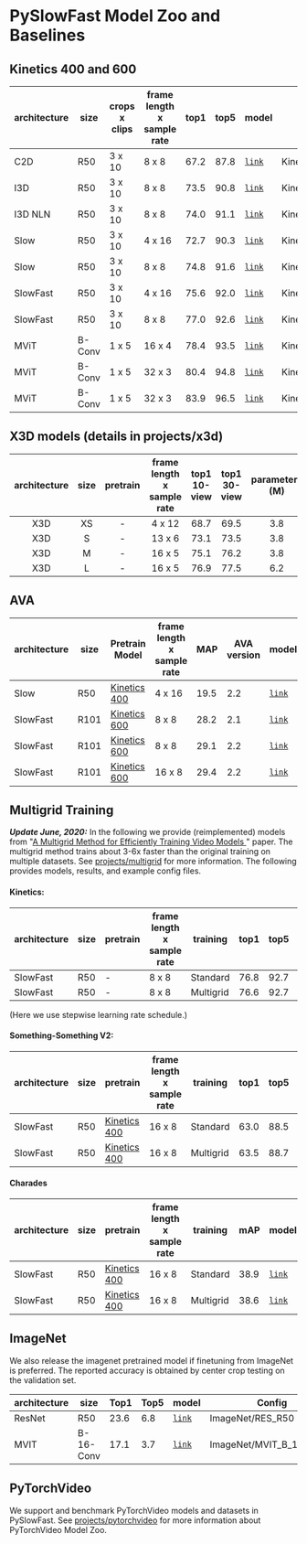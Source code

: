 # PySlowFast Model Zoo and Baselines

## Kinetics 400 and 600

| architecture | size |  crops x clips |  frame length x sample rate | top1 |  top5  |  model | config | dataset |
| ------------- | ------------- | ------------- | ------------- | ------------- | ------------- | ------------- | ------------- | ------------- |
| C2D | R50 | 3 x 10 | 8 x 8 | 67.2 | 87.8 | [`link`](https://dl.fbaipublicfiles.com/pyslowfast/model_zoo/kinetics400/C2D_NOPOOL_8x8_R50.pkl) | Kinetics/c2/C2D_NOPOOL_8x8_R50 | K400 |
| I3D | R50 | 3 x 10 | 8 x 8 | 73.5 | 90.8 | [`link`](https://dl.fbaipublicfiles.com/pyslowfast/model_zoo/kinetics400/I3D_8x8_R50.pkl) | Kinetics/c2/I3D_8x8_R50 | K400 |
| I3D NLN | R50 | 3 x 10 | 8 x 8 | 74.0 | 91.1 | [`link`](https://dl.fbaipublicfiles.com/pyslowfast/model_zoo/kinetics400/I3D_NLN_8x8_R50.pkl) | Kinetics/c2/I3D_NLN_8x8_R50 | K400 |
| Slow | R50 | 3 x 10 | 4 x 16 | 72.7 | 90.3 | [`link`](https://dl.fbaipublicfiles.com/pyslowfast/model_zoo/kinetics400/SLOWONLY_4x16_R50.pkl) | Kinetics/c2/SLOW_4x16_R50 | K400 |
| Slow | R50 | 3 x 10 | 8 x 8 | 74.8 | 91.6 | [`link`](https://dl.fbaipublicfiles.com/pyslowfast/model_zoo/kinetics400/SLOWONLY_8x8_R50.pkl) | Kinetics/c2/SLOW_8x8_R50 | K400 |
| SlowFast | R50 | 3 x 10 | 4 x 16 | 75.6 | 92.0 | [`link`](https://dl.fbaipublicfiles.com/pyslowfast/model_zoo/kinetics400/SLOWFAST_4x16_R50.pkl) | Kinetics/c2/SLOWFAST_4x16_R50 | K400 |
| SlowFast | R50 | 3 x 10 | 8 x 8 | 77.0 | 92.6 | [`link`](https://dl.fbaipublicfiles.com/pyslowfast/model_zoo/kinetics400/SLOWFAST_8x8_R50.pkl) | Kinetics/c2/SLOWFAST_8x8_R50 | K400 |
| MViT | B-Conv | 1 x 5 | 16 x 4 | 78.4 | 93.5 | [`link`](https://drive.google.com/file/d/194gJinVejq6A1FmySNKQ8vAN5-FOY-QL/view?usp=sharing) | Kinetics/MVIT_B_16x4_CONV | K400 |
| MViT | B-Conv | 1 x 5 | 32 x 3 | 80.4 | 94.8 | [`link`](https://dl.fbaipublicfiles.com/pyslowfast/model_zoo/mvit/k400.pyth) | Kinetics/MVIT_B_32x3_CONV | K600 |
| MViT | B-Conv | 1 x 5 | 32 x 3 | 83.9 | 96.5 | [`link`](https://dl.fbaipublicfiles.com/pyslowfast/model_zoo/mvit/k600.pyth) | Kinetics/MVIT_B_32x3_CONV_K600 | K600 |

## X3D models (details in projects/x3d)

|    architecture     |  size  | pretrain |    frame length x sample rate     | top1 10-view | top1 30-view | parameters (M) | FLOPs (G) | model | config |
| :-------------: | :-----: | :-----: | :-------------: | :------: | :------: | :------------: | :----: | :------: | :------: |
| X3D | XS | - | 4 x 12 | 68.7 | 69.5 | 3.8 | 0.60 | [`link`](https://dl.fbaipublicfiles.com/pyslowfast/x3d_models/x3d_xs.pyth) | Kinetics/X3D_XS |
| X3D | S | - | 13 x 6 | 73.1 | 73.5 | 3.8 | 1.96 | [`link`](https://dl.fbaipublicfiles.com/pyslowfast/x3d_models/x3d_s.pyth) | Kinetics/X3D_S |
| X3D | M | - | 16 x 5 | 75.1 | 76.2 | 3.8 | 4.73 | [`link`](https://dl.fbaipublicfiles.com/pyslowfast/x3d_models/x3d_m.pyth) | Kinetics/X3D_M |
| X3D | L | - | 16 x 5 | 76.9 | 77.5 | 6.2 | 18.37 | [`link`](https://dl.fbaipublicfiles.com/pyslowfast/x3d_models/x3d_l.pyth) | Kinetics/X3D_L |

## AVA

| architecture | size | Pretrain Model |  frame length x sample rate  | MAP | AVA version | model |
| ------------- | ------------- | ------------- | ------------- | ------------- | ------------- |------------- |
| Slow | R50 | [Kinetics 400](https://dl.fbaipublicfiles.com/pyslowfast/model_zoo/ava/pretrain/C2D_8x8_R50.pkl) | 4 x 16 | 19.5 | 2.2 | [`link`](https://dl.fbaipublicfiles.com/pyslowfast/model_zoo/ava/C2D_8x8_R50.pkl) |
| SlowFast | R101 | [Kinetics 600](https://dl.fbaipublicfiles.com/pyslowfast/model_zoo/ava/pretrain/SLOWFAST_32x2_R101_50_50_v2.1.pkl) | 8 x 8 | 28.2 | 2.1 | [`link`](https://dl.fbaipublicfiles.com/pyslowfast/model_zoo/ava/SLOWFAST_32x2_R101_50_50_v2.1.pkl) |
| SlowFast | R101 | [Kinetics 600](https://dl.fbaipublicfiles.com/pyslowfast/model_zoo/ava/pretrain/SLOWFAST_32x2_R101_50_50.pkl) | 8 x 8 | 29.1 | 2.2 | [`link`](https://dl.fbaipublicfiles.com/pyslowfast/model_zoo/ava/SLOWFAST_32x2_R101_50_50.pkl) |
| SlowFast | R101 | [Kinetics 600](https://dl.fbaipublicfiles.com/pyslowfast/model_zoo/ava/pretrain/SLOWFAST_64x2_R101_50_50.pkl) | 16 x 8 | 29.4 | 2.2 | [`link`](https://dl.fbaipublicfiles.com/pyslowfast/model_zoo/ava/SLOWFAST_64x2_R101_50_50.pkl) |

## Multigrid Training

***Update June, 2020:*** In the following we provide (reimplemented) models from  "[A Multigrid Method for Efficiently Training Video Models
](https://arxiv.org/abs/1912.00998)" paper. The multigrid method trains about 3-6x faster than the original training on multiple datasets. See [projects/multigrid](projects/multigrid/README.md) for more information. The following provides models, results, and example config files.

#### Kinetics:
| architecture | size |  pretrain |  frame length x sample rate | training | top1 |  top5  |  model | config |
| ------------- | ------------- | ------------- | ------------- | ------------- | ------------- | ------------- | ------------- | ------------- |
| SlowFast | R50 | - | 8 x 8 | Standard | 76.8 | 92.7 | [`link`](https://dl.fbaipublicfiles.com/pyslowfast/pyslowfast/model_zoo/multigrid/model_zoo/Kinetics/SLOWFAST_8x8_R50_stepwise.pkl) | Kinetics/SLOWFAST_8x8_R50_stepwise |
| SlowFast | R50 | - | 8 x 8 | Multigrid | 76.6 | 92.7 | [`link`](https://dl.fbaipublicfiles.com/pyslowfast/pyslowfast/model_zoo/multigrid/model_zoo/Kinetics/SLOWFAST_8x8_R50_stepwise_multigrid.pkl) | Kinetics/SLOWFAST_8x8_R50_stepwise_multigrid |

(Here we use stepwise learning rate schedule.)

#### Something-Something V2:
| architecture | size |  pretrain |  frame length x sample rate | training | top1 |  top5  |  model | config |
| ------------- | ------------- | ------------- | ------------- | ------------- | ------------- | ------------- | ------------- | ------------- |
| SlowFast | R50 | [Kinetics 400](https://dl.fbaipublicfiles.com/pyslowfast/model_zoo/kinetics400/SLOWFAST_8x8_R50.pkl) | 16 x 8 | Standard | 63.0 | 88.5 | [`link`](https://dl.fbaipublicfiles.com/pyslowfast/pyslowfast/model_zoo/multigrid/model_zoo/SSv2/SLOWFAST_16x8_R50.pkl) | SSv2/SLOWFAST_16x8_R50 |
| SlowFast | R50 | [Kinetics 400](https://dl.fbaipublicfiles.com/pyslowfast/model_zoo/kinetics400/SLOWFAST_8x8_R50.pkl) | 16 x 8 | Multigrid | 63.5 | 88.7 | [`link`](https://dl.fbaipublicfiles.com/pyslowfast/pyslowfast/model_zoo/multigrid/model_zoo/SSv2/SLOWFAST_16x8_R50_multigrid.pkl) | SSv2/SLOWFAST_16x8_R50_multigrid |


#### Charades
| architecture | size |  pretrain |  frame length x sample rate | training | mAP |  model | config |
| ------------- | ------------- | ------------- | ------------- | ------------- | ------------- | ------------- | ------------- |
| SlowFast | R50 | [Kinetics 400](https://dl.fbaipublicfiles.com/pyslowfast/model_zoo/kinetics400/SLOWFAST_8x8_R50.pkl) | 16 x 8 | Standard | 38.9 | [`link`](https://dl.fbaipublicfiles.com/pyslowfast/pyslowfast/model_zoo/multigrid/model_zoo/Charades/SLOWFAST_16x8_R50.pkl) | SSv2/SLOWFAST_16x8_R50 |
| SlowFast | R50 | [Kinetics 400](https://dl.fbaipublicfiles.com/pyslowfast/model_zoo/kinetics400/SLOWFAST_8x8_R50.pkl) | 16 x 8 | Multigrid | 38.6 | [`link`](https://dl.fbaipublicfiles.com/pyslowfast/pyslowfast/model_zoo/multigrid/model_zoo/Charades/SLOWFAST_16x8_R50_multigrid.pkl) | SSv2/SLOWFAST_16x8_R50_multigrid |


## ImageNet

We also release the imagenet pretrained model if finetuning from ImageNet is preferred. The reported accuracy is obtained by center crop testing on the validation set.

| architecture | size |  Top1 |  Top5  |  model  | Config |
| ------------- | ------------- | ------------- | ------------- | ------------- | ------------- |
| ResNet | R50 | 23.6 | 6.8 | [`link`](https://dl.fbaipublicfiles.com/pyslowfast/model_zoo/kinetics400/R50_IN1K.pyth) | ImageNet/RES_R50 |
| MVIT | B-16-Conv | 17.1 | 3.7 | [`link`](https://drive.google.com/file/d/1dYYqUB-3DSgBVc9d6o-rW8ojtVsrFLgp/view?usp=sharing) | ImageNet/MVIT_B_16_CONV |



## PyTorchVideo

We support and benchmark PyTorchVideo models and datasets in PySlowFast. See [projects/pytorchvideo](projects/pytorchvideo/README.md) for more information about PyTorchVideo Model Zoo.
